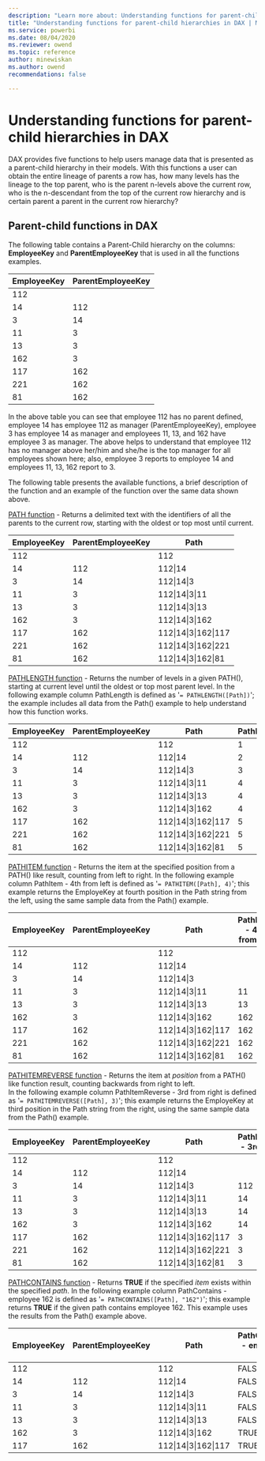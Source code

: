 ```yaml
---
description: "Learn more about: Understanding functions for parent-child hierarchies in DAX"
title: "Understanding functions for parent-child hierarchies in DAX | Microsoft Docs"
ms.service: powerbi 
ms.date: 08/04/2020
ms.reviewer: owend
ms.topic: reference
author: minewiskan
ms.author: owend 
recommendations: false

---
```

# Understanding functions for parent-child hierarchies in DAX

DAX provides five functions to help users manage data that is presented as a parent-child hierarchy in their models. With this functions a user can obtain the entire lineage of parents a row has, how many levels has the lineage to the top parent, who is the parent n-levels above the current row, who is the n-descendant from the top of the current row hierarchy and is certain parent a parent in the current row hierarchy?  
  
## Parent-child functions in DAX

The following table contains a Parent-Child hierarchy on the columns: **EmployeeKey** and **ParentEmployeeKey** that is used in all the functions examples.  

|EmployeeKey|ParentEmployeeKey|  
|---------------|---------------------|  
|112||  
|14|112|  
|3|14|  
|11|3|  
|13|3|  
|162|3|  
|117|162|  
|221|162|  
|81|162|  
  
In the above table you can see that employee 112 has no parent defined, employee 14 has employee 112 as manager (ParentEmployeeKey), employee 3 has employee 14 as manager and employees 11, 13, and 162 have employee 3 as manager. The above helps to understand that employee 112 has no manager above her/him and she/he is the top manager for all employees shown here; also, employee 3 reports to employee 14 and employees 11, 13, 162 report to 3.  
  
The following table presents the available functions, a brief description of the function and an example of the function over the same data shown above.  
  
[PATH function](path-function-dax.md) - Returns a delimited text with the identifiers of all the parents to the current row, starting with the oldest or top most until current.  
  
|EmployeeKey|ParentEmployeeKey|Path|  
|---------------|---------------------|--------|  
|112||112|  
|14|112|112&#124;14|  
|3|14|112&#124;14&#124;3|  
|11|3|112&#124;14&#124;3&#124;11|  
|13|3|112&#124;14&#124;3&#124;13|  
|162|3|112&#124;14&#124;3&#124;162|  
|117|162|112&#124;14&#124;3&#124;162&#124;117|  
|221|162|112&#124;14&#124;3&#124;162&#124;221|  
|81|162|112&#124;14&#124;3&#124;162&#124;81|  
  
[PATHLENGTH function](pathlength-function-dax.md) - Returns the number of levels in a given PATH(), starting at current level until the oldest or top most parent level. In the following example column PathLength is defined as '`= PATHLENGTH([Path])`'; the example includes all data from the Path() example to help understand how this function works.  
  
|EmployeeKey|ParentEmployeeKey|Path|PathLength|  
|---------------|---------------------|--------|--------------|  
|112||112|1|  
|14|112|112&#124;14|2|  
|3|14|112&#124;14&#124;3|3|  
|11|3|112&#124;14&#124;3&#124;11|4|  
|13|3|112&#124;14&#124;3&#124;13|4|  
|162|3|112&#124;14&#124;3&#124;162|4|  
|117|162|112&#124;14&#124;3&#124;162&#124;117|5|  
|221|162|112&#124;14&#124;3&#124;162&#124;221|5|  
|81|162|112&#124;14&#124;3&#124;162&#124;81|5|  
  
[PATHITEM function](pathitem-function-dax.md) - Returns the item at the specified position from a PATH() like result, counting from left to right. In the following example column PathItem - 4th from left is defined as '`= PATHITEM([Path], 4)`'; this example returns the EmployeKey at fourth position in the Path string from the left, using the same sample data from the Path() example.  
  
|EmployeeKey|ParentEmployeeKey|Path|PathItem - 4th from left|  
|---------------|---------------------|--------|-----------------------------|  
|112||112||  
|14|112|112&#124;14||  
|3|14|112&#124;14&#124;3||  
|11|3|112&#124;14&#124;3&#124;11|11|  
|13|3|112&#124;14&#124;3&#124;13|13|  
|162|3|112&#124;14&#124;3&#124;162|162|  
|117|162|112&#124;14&#124;3&#124;162&#124;117|162|  
|221|162|112&#124;14&#124;3&#124;162&#124;221|162|  
|81|162|112&#124;14&#124;3&#124;162&#124;81|162|  
  
[PATHITEMREVERSE function](pathitemreverse-function-dax.md) - Returns the item at *position* from a PATH() like function result, counting backwards from right to left.  
                In the following example column PathItemReverse - 3rd from right is defined as '`= PATHITEMREVERSE([Path], 3)`'; this example returns the EmployeKey at third position in the Path string from the right, using the same sample data from the Path() example.  
  
|EmployeeKey|ParentEmployeeKey|Path|PathItemReverse - 3rd from right|  
|---------------|---------------------|--------|-------------------------------------|  
|112||112||  
|14|112|112&#124;14||  
|3|14|112&#124;14&#124;3|112|  
|11|3|112&#124;14&#124;3&#124;11|14|  
|13|3|112&#124;14&#124;3&#124;13|14|  
|162|3|112&#124;14&#124;3&#124;162|14|  
|117|162|112&#124;14&#124;3&#124;162&#124;117|3|  
|221|162|112&#124;14&#124;3&#124;162&#124;221|3|  
|81|162|112&#124;14&#124;3&#124;162&#124;81|3|  
  
[PATHCONTAINS function](pathcontains-function-dax.md) - Returns **TRUE** if the specified *item* exists within the specified *path*. In the following example column PathContains - employee 162 is defined as '`= PATHCONTAINS([Path], "162")`'; this example returns **TRUE** if the given path contains employee 162. This example uses the results from the Path() example above.  

|EmployeeKey|ParentEmployeeKey|Path|PathContains - employee 162|  
|---------------|---------------------|--------|-------------------------------------|  
|112||112|FALSE|  
|14|112|112&#124;14|FALSE|  
|3|14|112&#124;14&#124;3|FALSE|  
|11|3|112&#124;14&#124;3&#124;11|FALSE|  
|13|3|112&#124;14&#124;3&#124;13|FALSE|  
|162|3|112&#124;14&#124;3&#124;162|TRUE|  
|117|162|112&#124;14&#124;3&#124;162&#124;117|TRUE|  
